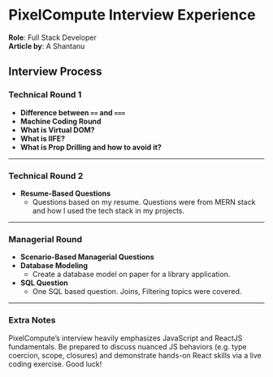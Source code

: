 # PixelCompute Interview Experience

**Role**: Full Stack Developer  
**Article by**: A Shantanu

## Interview Process

### Technical Round 1

- **Difference between `==` and `===`**  
- **Machine Coding Round**  
- **What is Virtual DOM?**  
- **What is IIFE?**  
- **What is Prop Drilling and how to avoid it?**  

---

### Technical Round 2

- **Resume-Based Questions**  
  - Questions based on my resume. Questions were from MERN stack and how I used the tech stack in my projects.

---

### Managerial Round

- **Scenario-Based Managerial Questions**  
- **Database Modeling**  
  - Create a database model on paper for a library application.  
- **SQL Question**  
  - One SQL based question. Joins, Filtering topics were covered.

---

### Extra Notes

PixelCompute’s interview heavily emphasizes JavaScript and ReactJS fundamentals. Be prepared to discuss nuanced JS behaviors (e.g. type coercion, scope, closures) and demonstrate hands-on React skills via a live coding exercise. Good luck!
